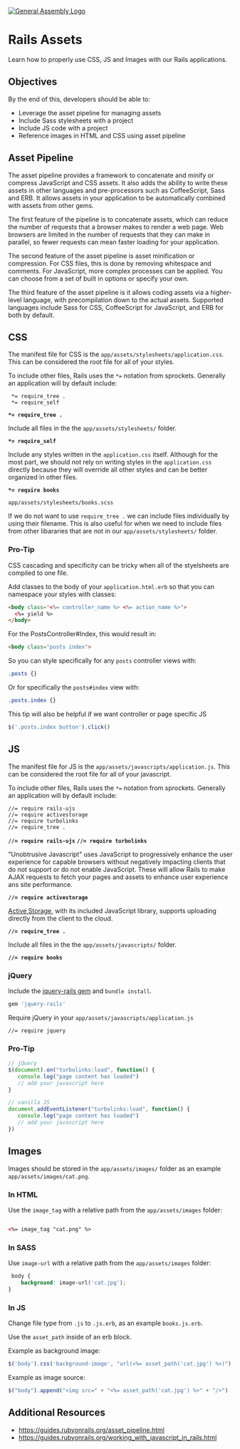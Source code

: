 [![General Assembly Logo](https://camo.githubusercontent.com/1a91b05b8f4d44b5bbfb83abac2b0996d8e26c92/687474703a2f2f692e696d6775722e636f6d2f6b6538555354712e706e67)](https://generalassemb.ly/education/web-development-immersive)

# Rails Assets

Learn how to properly use CSS, JS and Images with our Rails applications.

## Objectives

By the end of this, developers should be able to:

- Leverage the asset pipeline for managing assets
- Include Sass stylesheets with a project
- Include JS code with a project
- Reference images in HTML and CSS using asset pipeline


## Asset Pipeline

The asset pipeline provides a framework to concatenate and minify or compress JavaScript and CSS assets. It also adds the ability to write these assets in other languages and pre-processors such as CoffeeScript, Sass and ERB. It allows assets in your application to be automatically combined with assets from other gems.

The first feature of the pipeline is to concatenate assets, which can reduce the number of requests that a browser makes to render a web page. Web browsers are limited in the number of requests that they can make in parallel, so fewer requests can mean faster loading for your application.

The second feature of the asset pipeline is asset minification or compression. For CSS files, this is done by removing whitespace and comments. For JavaScript, more complex processes can be applied. You can choose from a set of built in options or specify your own.

The third feature of the asset pipeline is it allows coding assets via a higher-level language, with precompilation down to the actual assets. Supported languages include Sass for CSS, CoffeeScript for JavaScript, and ERB for both by default.

## CSS

The manifest file for CSS is the `app/assets/stylesheets/application.css`.  This can be considered the root file for all of your styles.

To include other files, Rails uses the `*=` notation from sprockets.  Generally an application will by default include:
```
 *= require_tree .
 *= require_self
 ```
 
**`*= require_tree .`**

Include all files in the the `app/assets/stylesheets/` folder.
 
**`*= require_self`**

Include any styles written in the `application.css` itself.  Although for the most part, we should not rely on writing styles in the `application.css` directly because they will override all other styles and can be better organized in other files.

**`*= require books`**

`app/assets/stylesheets/books.scss`

If we do not want to use `require_tree .` we can include files individually by using their filename.  This is also useful for when we need to include files from other libararies that are not in our `app/assets/stylesheets/` folder.

### Pro-Tip

CSS cascading and specificity can be tricky when all of the styelsheets are compiled to one file. 

Add classes to the body of your `application.html.erb` so that you can namespace your styles with classes:
```html 
<body class="<%= controller_name %> <%= action_name %>">
  <%= yield %>
</body>
```

For the PostsController#Index, this would result in: 
```html
<body class="posts index">
```

So you can style specifically for any `posts` controller views with:
```css
.posts {}
```

Or for specifically the `posts#index` view with:
```css
.posts.index {}
```

This tip will also be helpful if we want controller or page specific JS
```js
$('.posts.index button').click()
```

## JS

The manifest file for JS is the `app/assets/javascripts/application.js`.  This can be considered the root file for all of your javascript.

To include other files, Rails uses the `*=` notation from sprockets.  Generally an application will by default include:
```
//= require rails-ujs
//= require activestorage
//= require turbolinks
//= require_tree .
 ```
 
**`//= require rails-ujs`**
**`//= require turbolinks`**

"Unobtrusive Javascript" uses JavaScript to progressively enhance the user experience for capable browsers without negatively impacting clients that do not support or do not enable JavaScript.  These will allow Rails to make AJAX requests to fetch your pages and assets to enhance user experience ans site performance. 

**`//= require activestorage`**

[Active Storage](https://edgeguides.rubyonrails.org/active_storage_overview.html#direct-uploads), with its included JavaScript library, supports uploading directly from the client to the cloud.

**`//= require_tree .`**

Include all files in the the `app/assets/javascripts/` folder.

**`//= require books`**

### jQuery

Include the [jquery-rails gem](https://github.com/rails/jquery-rails) and `bundle install`.
```rb
gem 'jquery-rails'
```

Require jQuery in your `app/assets/javascripts/application.js`
```
//= require jquery
```

### Pro-Tip 

```js
// jQuery
$(document).on("turbolinks:load", function() {
   console.log("page content has loaded")
   // add your javascript here
}

// vanilla JS
document.addEventListener("turbolinks:load", function() {
   console.log("page content has loaded")
   // add your javascript here
})
```

 
## Images

Images should be stored in the `app/assets/images/` folder as an example `app/assets/images/cat.png`.

### In HTML

Use the `image_tag` with a relative path from the `app/assets/images` folder:
```html

<%= image_tag "cat.png" %>
 ```
 
### In SASS
 
 Use `image-url` with a relative path from the `app/assets/images` folder:
```css
 body {
    background: image-url('cat.jpg');
}
```
 
### In JS

Change file type from `.js` to `.js.erb`, as an example `books.js.erb`.

Use the `asset_path` inside of an erb block.

Example as background image:
```js
$('body').css('background-image', "url(<%= asset_path('cat.jpg') %>)");
```

Example as image source:
```js
$("body").append("<img src=" + "<%= asset_path('cat.jpg') %>" + "/>")
```

## Additional Resources

- https://guides.rubyonrails.org/asset_pipeline.html
- https://guides.rubyonrails.org/working_with_javascript_in_rails.html

